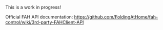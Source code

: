 This is a work in progress!

Official FAH API documentation: https://github.com/FoldingAtHome/fah-control/wiki/3rd-party-FAHClient-API